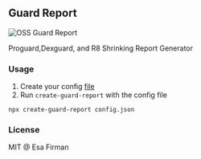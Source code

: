 ## Guard Report 

![OSS Guard Report](https://user-images.githubusercontent.com/1691440/155968769-0ed90681-3f05-42fd-b52d-eaee1843719d.gif)


Proguard,Dexguard, and R8 Shrinking Report Generator

### Usage

1. Create your config [file](https://github.com/esafirm/guard-report/blob/main/sample/gr-config.json)
2. Run `create-guard-report` with the config file

```
npx create-guard-report config.json
```

### License

MIT @ Esa Firman
